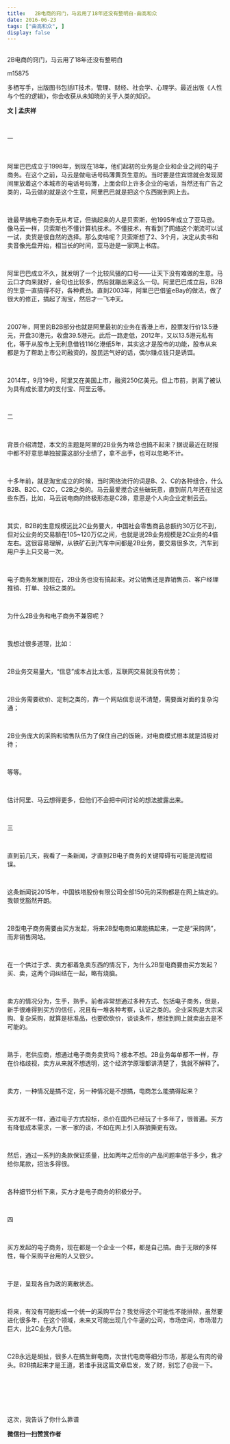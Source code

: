 ```yaml
---
title:   2B电商的窍门，马云用了18年还没有整明白-曲高和众
date: 2016-06-23
tags: ["曲高和众", ]
display: false
---
```



## 



2B电商的窍门，马云用了18年还没有整明白




m15875




多栖写手，出版图书包括IT技术，管理、财经、社会学、心理学。最近出版《人性与个性的逻辑》，你会收获从未知晓的关于人类的知识。


**文 | 孟庆祥**

&nbsp;

一

&nbsp;

阿里巴巴成立于1998年，到现在18年，他们起初的业务是企业和企业之间的电子商务。在这个之前，马云是做电话号码薄黄页生意的。当时要是住宾馆就会发现房间里放着这个本城市的电话号码薄，上面会印上许多企业的电话，当然还有广告之类的，马云做的就是这个生意，阿里巴巴就是把这个东西搬到网上去。

&nbsp;

谁最早搞电子商务无从考证，但搞起来的人是贝索斯，他1995年成立了亚马逊。像马云一样，贝索斯也不懂计算机技术。不懂技术，有看到了网络这个潮流可以试一试，卖货是很自然的选择。那么卖啥呢？贝索斯想了2、3个月，决定从卖书和卖音像光盘开始，相当长的时间，亚马逊是一家网上书店。

&nbsp;

阿里巴巴成立不久，就发明了一个比较风骚的口号——让天下没有难做的生意。马云口才向来就好，金句也比较多，然后就蹦出来这么一句。阿里巴巴成立后，B2B的生意一直搞得不好，各种费劲。直到2003年，阿里巴巴借鉴eBay的做法，做了很大的修正，搞起了淘宝，然后才一飞冲天。

&nbsp;

2007年，阿里的B2B部分也就是阿里最初的业务在香港上市，股票发行价13.5港元，开盘30港元，收盘39.5港元。此后一路走低，2012年，又以13.5港元私有化，等于从股市上无利息借钱116亿港纸5年，其实这才是股市的功能，股市从来都是为了帮助上市公司融资的，股民运气好的话，偶尔赚点钱只是诱饵。

&nbsp;

2014年，9月19号，阿里又在美国上市，融资250亿美元。但上市前，剥离了被认为具有成长潜力的支付宝、阿里云等。

&nbsp;

二

&nbsp;

背景介绍清楚，本文的主题是阿里的2B业务为啥总也搞不起来？据说最近在财报中都不好意思单独披露这部分业绩了，拿不出手，也可以忽略不计。

&nbsp;

十多年前，就是淘宝成立的时候，当时网络流行的词是B、2、C的各种组合，什么B2B、B2C、C2C，C2B之类的。马云最爱搅合这些破玩意，直到前几年还在扯这些东西，比如，马云说电商的终极形态是C2B，意思是个人向企业定制云云。

&nbsp;

其实，B2B的生意规模远比2C业务要大，中国社会零售商品总额约30万亿不到，但对公业务的交易额在105~120万亿之间，也就是说2B业务规模是2C业务的4倍左右。这很容易理解，从铁矿石到汽车中间都是2B业务，要交易很多次，汽车到用户手上只交易一次。

&nbsp;

电子商务发展到现在，2B业务也没有搞起来。对公销售还是靠销售员、客户经理推销、打单、投标之类的。

&nbsp;

为什么2B业务和电子商务不兼容呢？

&nbsp;

我想过很多道理，比如：

&nbsp;

2B业务交易量大，“信息”成本占比太低，互联网交易就没有优势；

&nbsp;

2B业务需要砍价、定制之类的，靠一个网站信息说不清楚，需要面对面的复杂沟通；

&nbsp;

2B业务庞大的采购和销售队伍为了保住自己的饭碗，对电商模式根本就是消极对待；

&nbsp;

等等。

&nbsp;

估计阿里、马云想得更多，但他们不会把中间讨论的想法披露出来。

&nbsp;

三

&nbsp;

直到前几天，我看了一条新闻，才直到2B电子商务的关键障碍有可能是流程错误。

&nbsp;

这条新闻说2015年，中国铁塔股份有限公司全部150元的采购都是在网上搞定的。我顿觉豁然开朗。

&nbsp;

2B型电子商务需要由买方发起，将来2B型电商如果能搞起来，一定是“采购网”，而非销售网站。

&nbsp;

在一个供过于求、卖方都着急卖东西的情况下，为什么2B型电商要由买方发起？买、卖，这两个词纠结在一起，略有烧脑。

&nbsp;

卖方的情况分为，生手，熟手。前者非常想通过多种方式、包括电子商务，但是，新手很难得到买方的信任，况且有一堆各种考察，认证之类的。企业采购是大宗采购、复杂采购，就算是标准品，也要砍砍价，谈谈条件，想挂到网上就卖出去是不可能的。

&nbsp;

熟手，老供应商，想通过电子商务卖货吗？根本不想。2B业务每单都不一样，存在价格歧视，卖方从来就不想透明，这个经济学原理都讲清楚了，我就不解释了。

&nbsp;

卖方，一种情况是搞不定，另一种情况是不想搞，电商怎么能搞得起来？

&nbsp;

买方就不一样，通过电子方式投标，杀价在国外已经玩了十多年了，很普遍。买方有降低成本需求，一家一家的谈，不如在网上引入群狼撕更有效。

&nbsp;

然后，通过一系列的条款保证质量，比如两年之后你的产品问题率低于多少，我才给你尾款，招法多得很。

&nbsp;

各种细节分析下来，买方才是电子商务的积极分子。

&nbsp;

四

&nbsp;

买方发起的电子商务，现在都是一个企业一个样，都是自己搞。由于无限的多样性，每个采购平台用的人又很少。

&nbsp;

于是，呈现各自为政的离散状态。

&nbsp;

将来，有没有可能形成一个统一的采购平台？我觉得这个可能性不能排除，虽然要进化很多年，在这个领域，未来又可能出现几个牛逼的公司，市场空间，市场潜力巨大，比2C业务大几倍。

&nbsp;

C2B永远是胡扯，很多人在搞生鲜电商，次世代电商等细分市场，那是么有肉的骨头。B2B搞起来才是王道，若谁手我这篇文章启发，发了财，别忘了@我一下。

&nbsp;

&nbsp;

&nbsp;



这次，我告诉了你什么靠谱


**微信扫一扫赞赏作者**